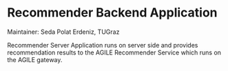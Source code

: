 # Recommender Backend Application
Maintainer: Seda Polat Erdeniz, TUGraz

Recommender Server Application runs on server side and provides recommendation results to the AGILE Recommender Service which runs on the AGILE gateway.
